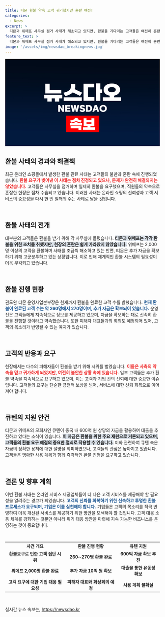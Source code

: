 ```yaml
---
title: 티몬 환불 약속 고객 귀가했지만 혼란 여전!
categories:
  - News
excerpt: >
  티몬과 위메프 사무실 점거 사태가 해소되고 있지만, 환불을 기다리는 고객들은 여전히 혼란 속에 있습니다. 추가 환불 약속에도 불구하고 고객들의 긴장은 지속되는 가운데, 큐텐의 자금 지원 가능성까지 제기되었습니다. 클릭하고 자세한 상황을 확인하세요!
feature_text: >
  티몬과 위메프 사무실 점거 사태가 해소되고 있지만, 환불을 기다리는 고객들은 여전히 혼란 속에 있습니다. 추가 환불 약속에도 불구하고 고객들의 긴장은 지속되는 가운데, 큐텐의 자금 지원 가능성까지 제기되었습니다. 클릭하고 자세한 상황을 확인하세요!
image: '/assets/img/newsdao_breakingnews.jpg'
---
```


<p><img src="/assets/img/newsdao_breakingnews.jpg" alt="firstkoreanews 속보" /></p>

<h2 data-ke-size="size26">환불 사태의 경과와 해결책</h2>

<p data-ke-size="size16">최근 온라인 쇼핑몰에서 발생한 환불 관련 사태는 고객들의 불만과 혼란 속에 진행되었습니다. <b><span style="color: #ee2323;">환불 요구가 빚어낸 이 사태는 점차 진정되고 있으나, 문제가 완전히 해결되지는 않았습니다.</span></b> 고객들은 사무실을 점거하며 일제히 환불을 요구했으며, 직원들의 약속으로 혼잡한 현장은 점차 수습되고 있습니다. 이러한 사태는 온라인 쇼핑의 신뢰성과 고객 서비스의 중요성을 다시 한 번 일깨워 주는 사례로 남을 것입니다.</p>

<p data-ke-size="size16">&nbsp;</p>

<h2 data-ke-size="size26">환불 사태의 전개</h2>

<p data-ke-size="size16">대부분의 고객들은 환불을 받기 위해 각 사무실에 몰렸습니다. <b><span style="background-color: #21538527;">티몬과 위메프는 각각 환불을 위한 조치를 취했지만, 현장의 혼란은 쉽게 가라앉지 않았습니다.</span></b> 위메프는 2,000명 이상의 고객을 환불하며 사태를 조금씩 해소하고 있는 반면, 티몬은 추가 자금을 확보하기 위해 고군분투하고 있는 상황입니다. 이로 인해 체계적인 환불 시스템의 필요성이 더욱 부각되고 있습니다.</p>

<p data-ke-size="size16">&nbsp;</p>

<h2 data-ke-size="size26">환불 진행 현황</h2>

<p data-ke-size="size16">권도완 티몬 운영사업본부장은 현재까지 환불을 완료한 고객 수를 밝혔습니다. <b><span style="color: #1a5490;">현재 환불이 완료된 고객 수는 약 260명에서 270명이며, 추가 자금은 확보되어 있습니다.</span></b> 운영진은 고객들에게 지속적으로 정보를 제공하고 있으며, 자금을 확보하는 대로 신속히 환불을 진행할 것이라고 약속했습니다. 또한 피해자 대표들과의 회의도 예정되어 있어, 고객의 목소리가 반영될 수 있는 여지가 있습니다.</p>

<p data-ke-size="size16">&nbsp;</p>

<h2 data-ke-size="size26">고객의 반응과 요구</h2>

<p data-ke-size="size16">현장에서는 다수의 피해자들이 환불을 받기 위해 시위를 벌였습니다. <b><span style="color: #ee2323;">이들은 사측의 약속을 믿고 귀가하게 되었지만, 여전히 불안한 상황 속에 있습니다.</span></b> 일부 고객들은 추가 환불 약속을 지속적으로 요구하고 있으며, 이는 고객과 기업 간의 신뢰에 대한 중요한 이슈입니다. 고객들의 요구는 단순한 금전적 보상을 넘어, 서비스에 대한 신뢰 회복으로 이어져야 합니다.</p>

<p data-ke-size="size16">&nbsp;</p>

<h2 data-ke-size="size26">큐텐의 지원 안건</h2>

<p data-ke-size="size16">티몬과 위메프의 모회사인 큐텐이 중국 내 600억 원 상당의 자금을 활용하여 대출을 추진하고 있다는 소식이 있습니다. <b><span style="background-color: #21538527;">이 자금은 환불을 위한 주요 재원으로 거론되고 있으며, 고객들의 환불 요구 해결의 중요한 열쇠로 작용할 수 있습니다.</span></b> 이와 관련하여 큐텐 측은 자금의 정확한 용처에 대한 설명을 회피하였으나, 고객들의 관심은 높아지고 있습니다. 고객들은 명확한 사용 계획과 함께 즉각적인 환불 진행을 요구하고 있습니다.</p>

<p data-ke-size="size16">&nbsp;</p>

<h2 data-ke-size="size26">결론 및 향후 계획</h2>

<p data-ke-size="size16">이번 환불 사태는 온라인 서비스 제공업체들이 더 나은 고객 서비스를 제공해야 할 필요성을 알려주는 경고가 되었습니다. <b><span style="color: #1a5490;">고객의 신뢰를 회복하기 위한 신속하고 투명한 환불 프로세스가 요구되며, 기업은 이를 실천해야 합니다.</span></b> 기업들은 고객의 목소리를 적극 반영하여 더욱 개선된 서비스를 제공하기 위한 방안을 모색해야 할 것입니다. 고객 대응 소통 체계를 강화하는 것뿐만 아니라 위기 대응 방안을 마련해 지속 가능한 비즈니스를 운영하는 것이 중요합니다.</p>

<p data-ke-size="size16">&nbsp;</p>

<table>
<tr>
<td style="text-align: center; height: 17px;"><b>사건 개요</b></td>
<td style="text-align: center; height: 17px;"><b>환불 진행 현황</b></td>
<td style="text-align: center; height: 17px;"><b>큐텐 지원</b></td>
</tr>
<tr>
<td style="text-align: center; height: 17px;"><b>환불요구로 인한 고객 집단 시위</b></td>
<td style="text-align: center; height: 17px;"><b>260∼270명 환불 완료</b></td>
<td style="text-align: center; height: 17px;"><b>600억 자금 확보 추진</b></td>
</tr>
<tr>
<td style="text-align: center; height: 17px;"><b>위메프 2,000명 환불 완료</b></td>
<td style="text-align: center; height: 17px;"><b>추가 자금 10억 원 확보</b></td>
<td style="text-align: center; height: 17px;"><b>대출을 통한 유동성 확보</b></td>
</tr>
<tr>
<td style="text-align: center; height: 17px;"><b>고객 요구에 대한 기업 대응 필요성</b></td>
<td style="text-align: center; height: 17px;"><b>피해자 대표와 화상회의 예정</b></td>
<td style="text-align: center; height: 17px;"><b>사용 계획 불확실</b></td>
</tr>
</table>

<p data-ke-size="size16">&nbsp;</p>
실시간 뉴스 속보는, <a href="https://newsdao.kr" rel="dofollow">https://newsdao.kr</a>


